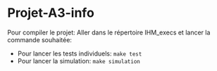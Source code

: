 # Projet-A3-info

Pour compiler le projet:
Aller dans le répertoire IHM_execs et lancer la commande souhaitée:
 - Pour lancer les tests individuels:
```make test```
 - Pour lancer la simulation:
```make simulation```
